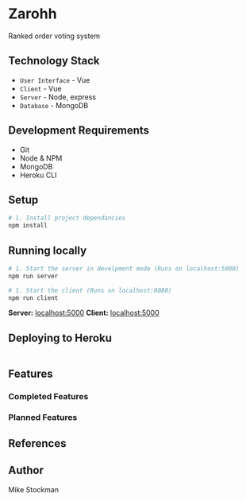 # Zarohh
Ranked order voting system

## Technology Stack
- `User Interface` - Vue
- `Client` - Vue
- `Server` - Node, express
- `Database` - MongoDB

## Development Requirements
- Git
- Node & NPM
- MongoDB
- Heroku CLI

## Setup
```bash
# 1. Install project dependancies
npm install
```

## Running locally
```bash
# 1. Start the server in develpment mode (Runs on localhost:5000)
npm run server

# 1. Start the client (Runs on localhost:8080)
npm run client
```
**Server:** [localhost:5000](http://localhost:5000)
**Client:** [localhost:5000](http://localhost:8080)

## Deploying to Heroku

```bash

```

## Features

### Completed Features


### Planned Features


## References


## Author
Mike Stockman